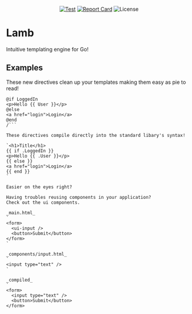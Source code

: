 <div align="center">


[![Test](https://github.com/goat-framework/lamb/actions/workflows/go.yml/badge.svg)](https://github.com/goat-framework/lamb/actions)
[![Report Card](https://goreportcard.com/badge/github.com/goat-framework/lamb)](https://goreportcard.com/report/github.com/goat-framework/lamb)
![License](https://img.shields.io/github/license/goat-framework/lamb)


</div>

# Lamb

Intuitive templating engine for Go!

## Examples

These new directives clean up your templates making them easy as pie to read!

```<h1>Title</h1>
@if LoggedIn
<p>Hello {{ User }}</p>
@else
<a href="login">Login</a>
@end
/```

These directives compile directly into the standard libary's syntax!

`<h1>Title</h1>
{{ if .LoggedIn }}
<p>Hello {{ .User }}</p>
{{ else }}
<a href="login">Login</a>
{{ end }}
`

Easier on the eyes right?

Having troubles reusing components in your application?
Check out the ui components.

_main.html_
`
<form>
  <ui-input />
  <button>Submit</button>
</form>
`

_components/input.html_
`
<input type="text" />
`

_compiled_
`
<form>
  <input type="text" />
  <button>Submit</button>
</form>

